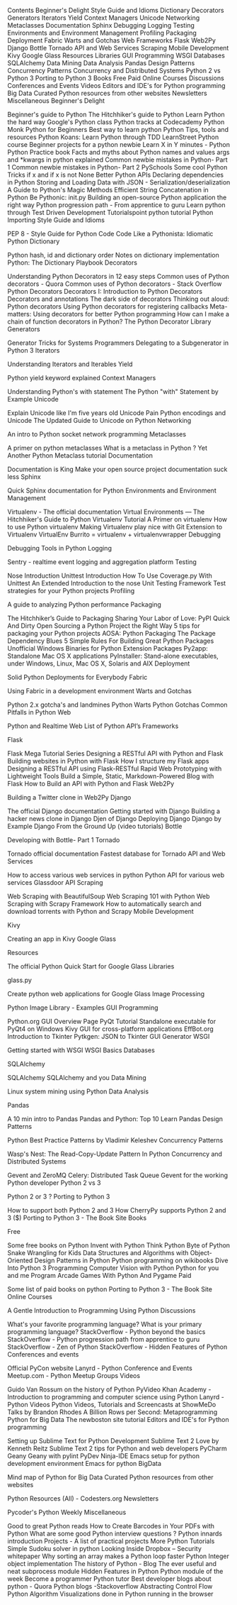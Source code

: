 Contents
Beginner's Delight
Style Guide and Idioms
Dictionary
Decorators
Generators
Iterators
Yield
Context Managers
Unicode
Networking
Metaclasses
Documentation
Sphinx
Debugging
Logging
Testing
Environments and Environment Management
Profiling
Packaging
Deployment
Fabric
Warts and Gotchas
Web
Frameworks
Flask
Web2Py
Django
Bottle
Tornado
API and Web Services
Scraping
Mobile Development
Kivy
Google Glass
Resources
Libraries
GUI Programming
WSGI
Databases
SQLAlchemy
Data Mining
Data Analysis
Pandas
Design Patterns
Concurrency Patterns
Concurrency and Distributed Systems
Python 2 vs Python 3
Porting to Python 3
Books
Free
Paid
Online Courses
Discussions
Conferences and Events
Videos
Editors and IDE's for Python programming
Big Data
Curated Python resources from other websites
Newsletters
Miscellaneous
Beginner's Delight

Beginner's guide to Python
The Hitchhiker's guide to Python
Learn Python the hard way
Google's Python class
Python tracks at Codecademy
Python Monk
Python for Beginners
Best way to learn python
Python Tips, tools and resources
Python Koans: Learn Python through TDD
LearnStreet Python course
Beginner projects for a python newbie
Learn X in Y minutes - Python
Python Practice book
Facts and myths about Python names and values
args and *kwargs in python explained
Common newbie mistakes in Python- Part 1
Common newbie mistakes in Python- Part 2
PySchools
Some cool Python Tricks
if x and if x is not None
Better Python APIs
Declaring dependencies in Python
Storing and Loading Data with JSON - Serialization/deserialization
A Guide to Python's Magic Methods
Efficient String Concatenation in Python
Be Pythonic: init.py
Building an open-source Python application the right way
Python progression path - From apprentice to guru
Learn python through Test Driven Development
Tutorialspoint python tutorial
Python Importing
Style Guide and Idioms

PEP 8 - Style Guide for Python Code
Code Like a Pythonista: Idiomatic Python
Dictionary

Python hash, id and dictionary order
Notes on dictionary implementation
Python: The Dictionary Playbook
Decorators

Understanding Python Decorators in 12 easy steps
Common uses of Python decorators - Quora
Common uses of Python decorators - Stack Overflow
Python Decorators
Decorators I: Introduction to Python Decorators
Decorators and annotations
The dark side of decorators
Thinking out aloud: Python decorators
Using Python decorators for registering callbacks
Meta-matters: Using decorators for better Python programming
How can I make a chain of function decorators in Python?
The Python Decorator Library
Generators

Generator Tricks for Systems Programmers
Delegating to a Subgenerator in Python 3
Iterators

Understanding Iterators and Iterables
Yield

Python yield keyword explained
Context Managers

Understanding Python's with statement
The Python "with" Statement by Example
Unicode

Explain Unicode like I'm five years old
Unicode Pain
Python encodings and Unicode
The Updated Guide to Unicode on Python
Networking

An intro to Python socket network programming
Metaclasses

A primer on python metaclasses
What is a metaclass in Python ?
Yet Another Python Metaclass tutorial
Documentation

Documentation is King
Make your open source project documentation suck less
Sphinx

Quick Sphinx documentation for Python
Environments and Environment Management

Virtualenv - The official documentation
Virtual Environments — The Hitchhiker's Guide to Python
Virtualenv Tutorial
A Primer on virtualenv
How to use Python virtualenv
Making Virtualenv play nice with Git
Extension to Virtualenv
VirtualEnv Burrito = virtualenv + virtualenvwrapper
Debugging

Debugging Tools in Python
Logging

Sentry - realtime event logging and aggregation platform
Testing

Nose Introduction
Unittest Introduction
How To Use Coverage.py With Unittest
An Extended Introduction to the nose Unit Testing Framework
Test strategies for your Python projects
Profiling

A guide to analyzing Python performance
Packaging

The Hitchhiker’s Guide to Packaging
Sharing Your Labor of Love: PyPI Quick And Dirty
Open Sourcing a Python Project the Right Way
5 tips for packaging your Python projects
AOSA: Python Packaging
The Package Dependency Blues
5 Simple Rules For Building Great Python Packages
Unofficial Windows Binaries for Python Extension Packages
Py2app: Standalone Mac OS X applications
PyInstaller: Stand-alone executables, under Windows, Linux, Mac OS X, Solaris and AIX
Deployment

Solid Python Deployments for Everybody
Fabric

Using Fabric in a development environment
Warts and Gotchas

Python 2.x gotcha's and landmines
Python Warts
Python Gotchas
Common Pitfalls in Python
Web

Python and Realtime Web
List of Python API’s
Frameworks

Flask

Flask Mega Tutorial Series
Designing a RESTful API with Python and Flask
Building websites in Python with Flask
How I structure my Flask apps
Designing a RESTful API using Flask-RESTful
Rapid Web Prototyping with Lightweight Tools
Build a Simple, Static, Markdown-Powered Blog with Flask
How to Build an API with Python and Flask
Web2Py

Building a Twitter clone in Web2Py
Django

The official Django documentation
Getting started with Django
Building a hacker news clone in Django
Djen of Django
Deploying Django
Django by Example
Django From the Ground Up (video tutorials)
Bottle

Developing with Bottle- Part 1
Tornado

Tornado official documentation
Fastest database for Tornado
API and Web Services

How to access various web services in python
Python API for various web services
Glassdoor API
Scraping

Web Scraping with BeautifulSoup
Web Scraping 101 with Python
Web Scraping with Scrapy Framework
How to automatically search and download torrents with Python and Scrapy
Mobile Development

Kivy

Creating an app in Kivy
Google Glass

Resources

The official Python Quick Start for Google Glass
Libraries

glass.py

Create python web applications for Google Glass
Image Processing

Python Image Library - Examples
GUI Programming

Python.org GUI Overview Page
PyQt Tutorial
Standalone executable for PyQt4 on Windows
Kivy GUI for cross-platform applications
EffBot.org Introduction to Tkinter
Pytkgen: JSON to Tkinter GUI Generator
WSGI

Getting started with WSGI
WSGI Basics
Databases

SQLAlchemy

SQLAlchemy
SQLAlchemy and you
Data Mining

Linux system mining using Python
Data Analysis

Pandas

A 10 min intro to Pandas
Pandas and Python: Top 10
Learn Pandas
Design Patterns

Python Best Practice Patterns by Vladimir Keleshev
Concurrency Patterns

Wasp's Nest: The Read-Copy-Update Pattern In Python
Concurrency and Distributed Systems

Gevent and ZeroMQ
Celery: Distributed Task Queue
Gevent for the working Python developer
Python 2 vs 3

Python 2 or 3 ?
Porting to Python 3

How to support both Python 2 and 3
How CherryPy supports Python 2 and 3
($) Porting to Python 3 - The Book Site
Books

Free

Some free books on Python
Invent with Python
Think Python
Byte of Python
Snake Wrangling for Kids
Data Structures and Algorithms with Object-Oriented Design Patterns in Python
Python programming on wikibooks
Dive Into Python 3
Programming Computer Vision with Python
Python for you and me
Program Arcade Games With Python And Pygame
Paid

Some list of paid books on python
Porting to Python 3 - The Book Site
Online Courses

A Gentle Introduction to Programming Using Python
Discussions

What's your favorite programming language?
What is your primary programming language?
StackOverflow - Python beyond the basics
StackOverflow - Python progression path from apprentice to guru
StackOverflow - Zen of Python
StackOverflow - Hidden Features of Python
Conferences and events

Official PyCon website
Lanyrd - Python Conference and Events
Meetup.com - Python Meetup Groups
Videos

Guido Van Rossum on the history of Python
PyVideo
Khan Academy - Introduction to programming and computer science using Python
Lanyrd - Python Videos
Python Videos, Tutorials and Screencasts at ShowMeDo
Talks by Brandon Rhodes
A Billion Rows per Second: Metaprogramming Python for Big Data
The newboston site tutorial
Editors and IDE's for Python programming

Setting up Sublime Text for Python Development
Sublime Text 2 Love by Kenneth Reitz
Sublime Text 2 tips for Python and web developers
PyCharm
Geany
Geany with pylint
PyDev
Ninja-IDE
Emacs setup for python development environment
Emacs for python
BigData

Mind map of Python for Big Data
Curated Python resources from other websites

Python Resources (All) - Codesters.org
Newsletters

Pycoder's
Python Weekly
Miscellaneous

Good to great Python reads
How to Create Barcodes in Your PDFs with Python
What are some good Python interview questions ?
Python innards introduction
Projects - A list of practical projects
More Python Tutorials
Simple Sudoku solver in python
Looking Inside Dropbox – Security whitepaper
Why sorting an array makes a Python loop faster
Python Integer object implementation
The history of Python - Blog
The ever useful and neat subprocess module
Hidden Features in Python
Python module of the week
Become a programmer
Python tutor
Best developer blogs about python - Quora
Python blogs -Stackoverflow
Abstracting Control Flow
Python Algorithm Visualizations done in Python running in the browser
